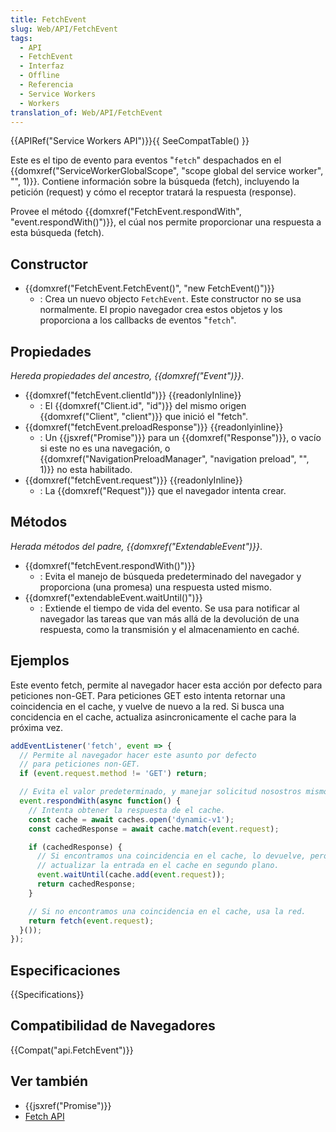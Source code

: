 ```yaml
---
title: FetchEvent
slug: Web/API/FetchEvent
tags:
  - API
  - FetchEvent
  - Interfaz
  - Offline
  - Referencia
  - Service Workers
  - Workers
translation_of: Web/API/FetchEvent
---
```


{{APIRef("Service Workers API")}}{{ SeeCompatTable() }}

Este es el tipo de evento para eventos "`fetch`" despachados en el {{domxref("ServiceWorkerGlobalScope", "scope global del service worker", "", 1)}}. Contiene información sobre la búsqueda (fetch), incluyendo la petición (request) y cómo el receptor tratará la respuesta (response).

Provee el método {{domxref("FetchEvent.respondWith", "event.respondWith()")}}, el cúal nos permite proporcionar una respuesta a esta búsqueda (fetch).

## Constructor

- {{domxref("FetchEvent.FetchEvent()", "new FetchEvent()")}}
  - : Crea un nuevo objecto `FetchEvent`. Este constructor no se usa normalmente. El propio navegador crea estos objetos y los proporciona a los callbacks de eventos "`fetch`".

## Propiedades

_Hereda propiedades del ancestro, {{domxref("Event")}}_.

- {{domxref("fetchEvent.clientId")}} {{readonlyInline}}
  - : El {{domxref("Client.id", "id")}} del mismo origen {{domxref("Client", "client")}} que inició el "fetch".
- {{domxref("fetchEvent.preloadResponse")}} {{readonlyinline}}
  - : Un {{jsxref("Promise")}} para un {{domxref("Response")}}, o vacío si este no es una navegación, o {{domxref("NavigationPreloadManager", "navigation preload", "", 1)}} no esta habilitado.
- {{domxref("fetchEvent.request")}} {{readonlyInline}}
  - : La {{domxref("Request")}} que el navegador intenta crear.

## Métodos

_Herada métodos del padre,_ _{{domxref("ExtendableEvent")}}_.

- {{domxref("fetchEvent.respondWith()")}}
  - : Evita el manejo de búsqueda predeterminado del navegador y proporciona (una promesa) una respuesta usted mismo.
- {{domxref("extendableEvent.waitUntil()")}}
  - : Extiende el tiempo de vida del evento. Se usa para notificar al navegador las tareas que van más allá de la devolución de una respuesta, como la transmisión y el almacenamiento en caché.

## Ejemplos

Este evento fetch, permite al navegador hacer esta acción por defecto para peticiones non-GET. Para peticiones GET esto intenta retornar una coincidencia en el cache, y vuelve de nuevo a la red. Si busca una concidencia en el cache, actualiza asincronicamente el cache para la próxima vez.

```js
addEventListener('fetch', event => {
  // Permite al navegador hacer este asunto por defecto
  // para peticiones non-GET.
  if (event.request.method != 'GET') return;

  // Evita el valor predeterminado, y manejar solicitud nosostros mismos.
  event.respondWith(async function() {
    // Intenta obtener la respuesta de el cache.
    const cache = await caches.open('dynamic-v1');
    const cachedResponse = await cache.match(event.request);

    if (cachedResponse) {
      // Si encontramos una coincidencia en el cache, lo devuelve, pero también
      // actualizar la entrada en el cache en segundo plano.
      event.waitUntil(cache.add(event.request));
      return cachedResponse;
    }

    // Si no encontramos una coincidencia en el cache, usa la red.
    return fetch(event.request);
  }());
});
```

## Especificaciones

{{Specifications}}

## Compatibilidad de Navegadores

{{Compat("api.FetchEvent")}}

## Ver también

- {{jsxref("Promise")}}
- [Fetch API](/es/docs/Web/API/Fetch_API)
